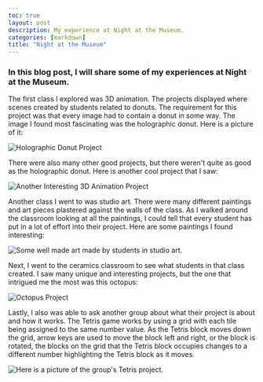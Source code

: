 ```yaml
---
toc: true
layout: post
description: My experience at Night at the Museum.
categories: [markdown]
title: "Night at the Museum"
---
```


### In this blog post, I will share some of my experiences at Night at the Museum.

The first class I explored was 3D animation. The projects displayed where scenes created by students related to donuts. The requirement for this project was that every image had to contain a donut in some way. The image I found most fascinating was the holographic donut. Here is a picture of it:

![]({{site.baseurl}}/images/holographicdonut.png "Holographic Donut Project")

There were also many other good projects, but there weren't quite as good as the holographic donut. Here is another cool project that I saw:

![]({{site.baseurl}}/images/donut.png "Another Interesting 3D Animation Project")

Another class I went to was studio art. There were many different paintings and art pieces plastered against the walls of the class. As I walked around the classroom looking at all the paintings, I could tell that every student has put in a lot of effort into their project. Here are some paintings I found interesting:

![]({{site.baseurl}}/images/studioart.png "Some well made art made by students in studio art.")

Next, I went to the ceramics classroom to see what students in that class created. I saw many unique and interesting projects, but the one that intrigued me the most was this octopus:

![]({{site.baseurl}}/images/ceramics.png "Octopus Project")

Lastly, I also was able to ask another group about what their project is about and how it works. The Tetris game works by using a grid with each tile being assigned to the same number value. As the Tetris block moves down the grid, arrow keys are used to move the block left and right, or the block is rotated, the blocks on the grid that the Tetris block occupies changes to a different number highlighting the Tetris block as it moves.

![]({{site.baseurl}}/images/tetrisproject.png "Here is a picture of the group's Tetris project.")

